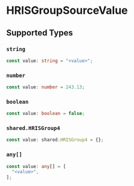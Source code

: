 # HRISGroupSourceValue


## Supported Types

### `string`

```typescript
const value: string = "<value>";
```

### `number`

```typescript
const value: number = 243.13;
```

### `boolean`

```typescript
const value: boolean = false;
```

### `shared.HRISGroup4`

```typescript
const value: shared.HRISGroup4 = {};
```

### `any[]`

```typescript
const value: any[] = [
  "<value>",
];
```

